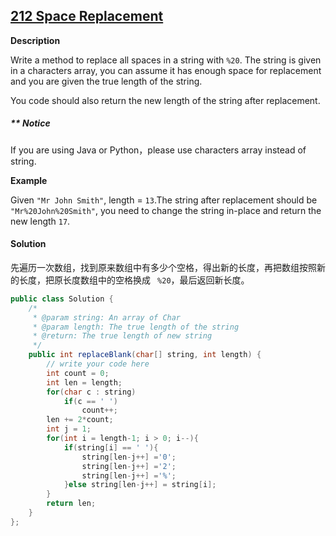 ## [212 Space Replacement](http://www.lintcode.com/en/problem/space-replacement/)

**Description**

Write a method to replace all spaces in a string with `%20`. The string is given in a characters array, you can assume it has enough space for replacement and you are given the true length of the string.

You code should also return the new length of the string after replacement.

##### ** Notice

If you are using Java or Python，please use characters array instead of string.

**Example**

Given `"Mr John Smith"`, length = `13`.The string after replacement should be `"Mr%20John%20Smith"`, you need to change the string in-place and return the new length `17`.

#### Solution

先遍历一次数组，找到原来数组中有多少个空格，得出新的长度，再把数组按照新的长度，把原长度数组中的空格换成 ` %20`，最后返回新长度。

```java
public class Solution {
    /*
     * @param string: An array of Char
     * @param length: The true length of the string
     * @return: The true length of new string
     */
    public int replaceBlank(char[] string, int length) {
        // write your code here
        int count = 0;
        int len = length;
        for(char c : string)
            if(c == ' ') 
                count++;
        len += 2*count;
        int j = 1;
        for(int i = length-1; i > 0; i--){
            if(string[i] == ' '){
                string[len-j++] ='0';
                string[len-j++] ='2';
                string[len-j++] ='%';
            }else string[len-j++] = string[i];
        }
        return len;
    }
};
```

